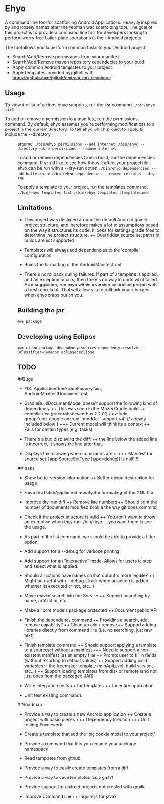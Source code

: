 Ehyo
====
A command line tool for scaffolding Android Applications. Heavyily inspired by and loosely named after the yeoman web scaffolding tool. The goal of this project is to provide a command line tool for developers looking to perform worry free boiler-plate operations to their Android projects.

The tool allows you to perform common tasks to your Android project
+ Search/Add/Remove permissions from your manifest
+ Search/Add/Remove maven repository dependecies to your build
+ Apply common Android templates to your project
+ Apply templates provided by jgilfelt with https://github.com/jgilfelt/android-adt-templates

Usage
-----
To view the list of actions ehyo supports, run the list command
`./bin/ehyo list`

To add or remove a permission to a manifest, run the permissions command. By default, ehyo assumes you're performing modifications to a project in the current directory. To tell ehyo which project to apply to, include the --directory <dir> argume
`./bin/ehyo permissions --add internet`
`./bin/ehyo --directory <dir> permissions --remove internet`

To add or remove dependencies from a build, run the dependencies command. If you'd like to see how this will affect your project file, ehyo can be run with a --dry-run option 
`./bin/ehyo dependencies --add butterknife`
`./bin/ehyo dependencies --remove retrofit --dry-run`

To apply a template to your project, run the templates command.
`./bin/ehyo templates list`
`./bin/ehyo templates [templatename]`

Limitations
-----------
+ This project was designed around the default Android gradle project structure, and therefore makes a lot of assumptions based on the way it structures its code. It looks for settings.gradle files to determine the project structure.
++ Overridden source set paths in builds are not supported

+ Templates will always add dependencies to the 'compile' configuration

+ Ruins the formatting of the AndroidManifest.xml

+ There's no rollback during failures. If part of a template is applied, and an exception occurs, then there's no way to undo what failed. As a suggestion, run ehyo within a version controlled project with a fresh checkout. That will allow you to rollback your changes when ehyo craps out on you.

Building the jar
----------------
`mvn package`

Developing using Eclipse
------------------------
`mvn clean package dependency:sources dependency:resolve -Dclassifier=javadoc eclipse:eclipse`

TODO
----
##Bugs
+ FIX: ApplicationRunActionFactoryTest, AndroidManifestDocumentTest

+ GradleBuildDocumentModel doesn't support the following kind of dependency
++ This was seen in the Muzei Gradle build
++ compile ('de.greenrobot:eventbus:2.2.0') { exclude group:'com.google.android', module: 'support-v4' // already included below }
+++ Current model will think its a context
++ Fails for certain types (e.g. tasks)

+ There's a bug displaying the diff: 
++ the line below the added line is incorrect, it shows the line after that.

+ Displays the following when commands are run
++ Manifest for source set: [app:SourceSetType [type=debug]] is null!!!!

##Tasks
+ Show better version information
++ Better option description for usage
+ Have the PatchApplier not modify the formatting of the XML file

+ Improve dry-run diff
++ Remove line numbers
++ Should print the number of documents modified (look a the way git does commits)

+ Check if the project structure is valid
++ You don't want to throw an exception when they run ./bin/ehyo ... you want them to see the usage. 

+ As part of the list command, we should be able to provide a filter option

+ Add support for a --debug for verbose printing

+ Add support for an "interactive" mode. Allows for users to step and select what is applied.

+ Should all actions have names so that output is more legible?
++ Might be useful with --debug (Track when an action is added, whether its executed or not, etc...)

+ Move maven search into the Service
++ Support searching by name, artifact id, etc..

+ Make all core models package protected
++ Document public API

+ Finish the dependency command
++ Providing a search, add, remove capability?
++ Clean up add / remove
++ Support adding libraries directly from command line (i.e. no searching, just raw text)

+ Finish template command
++ Should support applying a template to a sourceset without a manifest
+++ Need to support a non-existent manifest (as an empty file)
++ Prompt user to fill in fields (without resorting to default values)
++ Support adding build variables in the freemaker template (minApiLevel, build version, etc...)
++ Support loading templates from disk or remote (and not just ones from the packaged JAR)

+ Write integration tests 
++ for templates
++ for entire application

+ Unit test existing commands

##Roadmap
+ Provide a way to create a new Android application
++ Create a project with basic pieces
+++ Dependency Injection
+++ Unit testing Framework

+ Create a template that add the 'big cookie model to your project'

+ Provide a command that lets you rename your package namespace

+ Read templates from github

+ Provide a way to easily create templates from a diff

+ Provide a way to save templates (as a gist?)

+ Provide support for android projects not created with gradle

+ Improve Command line
++ Inquire.js for java?

